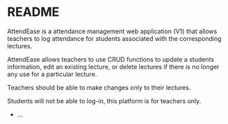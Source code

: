 # README

AttendEase is a attendance management web application (V1) that allows teachers to log attendance for students associated with the corresponding lectures.

AttendEase allows teachers to use CRUD functions to update a students information, edit an existing lecture, or delete lectures if there is no longer any use for a particular lecture.

Teachers should be able to make changes only to their lectures.

Students will not be able to log-in, this platform is for teachers only.

* ...

